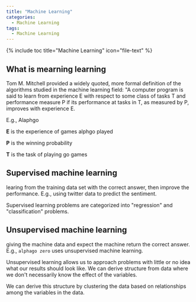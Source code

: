 ```yaml
---
title: "Machine Learning"
categories:
  - Machine Learning
tags:
  - Machine Learning
---
```


{% include toc title="Machine Learning" icon="file-text" %}

## What is mearning learning

Tom M. Mitchell provided a widely quoted, more formal definition of the algorithms studied in the machine learning field: "A computer program is said to learn from experience E with respect to some class of tasks T and performance measure P if its performance at tasks in T, as measured by P, improves with experience E.

E.g., Alaphgo

**E** is the experience of games alphgo played

**P** is the winning probability 

**T** is the task of playing go games

## Supervised machine learning

learing from the training data set with the correct answer, then improve the performance. E.g., using twitter data to predict the sentiment. 

Supervised learning problems are categorized into "regression" and "classification" problems.

## Unsupervised machine learning

giving the machine data and expect the machine return the correct answer. E.g., `alphago zero` uses unsupervised machine learning.

Unsupervised learning allows us to approach problems with little or no idea what our results should look like. We can derive structure from data where we don't necessarily know the effect of the variables.

We can derive this structure by clustering the data based on relationships among the variables in the data.
